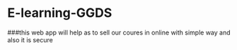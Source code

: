 # E-learning-GGDS


###this web app will help as to sell our coures in online with simple way and also it is secure
